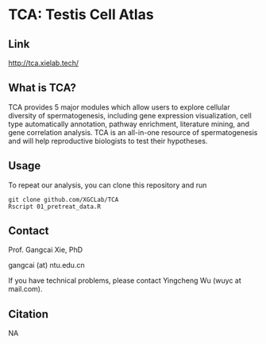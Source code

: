 # TCA: Testis Cell Atlas

## Link
http://tca.xielab.tech/

## What is TCA?
TCA provides 5 major modules which allow users to explore cellular diversity of spermatogenesis, including gene expression visualization, cell type automatically annotation, pathway enrichment, literature mining, and gene correlation analysis. TCA is an all-in-one resource of spermatogenesis and will help reproductive biologists to test their hypotheses.

## Usage
To repeat our analysis, you can clone this repository and run

```
git clone github.com/XGCLab/TCA
Rscript 01_pretreat_data.R
```


## Contact
Prof. Gangcai Xie, PhD

gangcai (at) ntu.edu.cn

If you have technical problems, please contact Yingcheng Wu (wuyc at mail.com).

## Citation
NA


